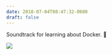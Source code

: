 ```yaml
---
date: 2018-07-04T08:47:32-0600
draft: false
---
```


Soundtrack for learning about Docker. 🎵

![](/images/2018/f9361c5d57.jpg)

